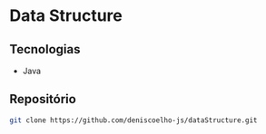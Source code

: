 # Data Structure

<!--
<h1 align="center">
    <img alt="amazon" src="./images/codigoLimpo.png" width="100%" />
</h1>
-->


## Tecnologias

- Java


## Repositório

```bash
git clone https://github.com/deniscoelho-js/dataStructure.git

```
